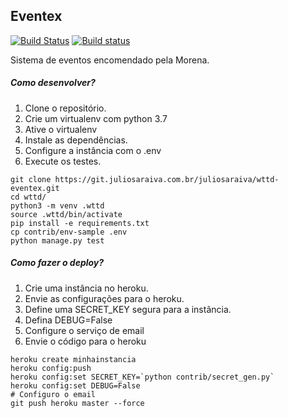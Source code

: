 Eventex
---------

[![Build Status](https://travis-ci.org/juliosaraiva/wttd-eventex.svg?branch=master)](https://travis-ci.org/juliosaraiva/wttd-eventex)
[![Build status](https://ci.appveyor.com/api/projects/status/79v28mmbro641lj5?svg=true)](https://ci.appveyor.com/project/juliosaraiva/wttd-eventex)

Sistema de eventos encomendado pela Morena.

##### Como desenvolver?


1. Clone o repositório.
2. Crie um virtualenv com python 3.7
3. Ative o virtualenv
4. Instale as dependências.
5. Configure a instância com o .env
6. Execute os testes.

```console
git clone https://git.juliosaraiva.com.br/juliosaraiva/wttd-eventex.git
cd wttd/
python3 -m venv .wttd
source .wttd/bin/activate
pip install -e requirements.txt
cp contrib/env-sample .env
python manage.py test
```

##### Como fazer o deploy?


1. Crie uma instância no heroku.
2. Envie as configurações para o heroku.
3. Define uma SECRET_KEY segura para a instância.
4. Defina DEBUG=False
5. Configure o serviço de email
6. Envie o código para o heroku


```console
heroku create minhainstancia
heroku config:push
heroku config:set SECRET_KEY=`python contrib/secret_gen.py`
heroku config:set DEBUG=False
# Configuro o email
git push heroku master --force
```